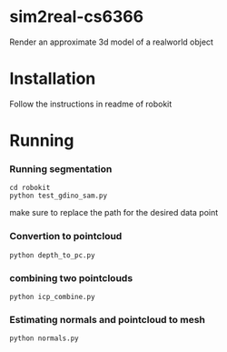 # sim2real-cs6366
Render an approximate 3d model of a realworld object

# Installation
Follow the instructions in readme of robokit

# Running

### Running segmentation
```
cd robokit
python test_gdino_sam.py
```
make sure to replace the path for the desired data point

### Convertion to pointcloud
```
python depth_to_pc.py
```

### combining two pointclouds
```
python icp_combine.py
```

### Estimating normals and pointcloud to mesh
```
python normals.py
```